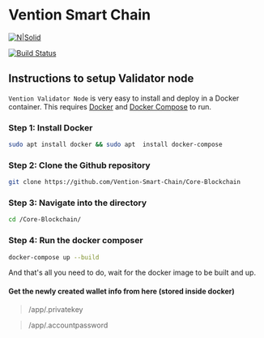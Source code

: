 # Vention Smart Chain

[![N|Solid](https://bridge.vention.network/assets/img/logo.png)](https://docs.vention.network)



[![Build Status](https://travis-ci.org/joemccann/dillinger.svg?branch=master)](https://docs.vention.network)

## Instructions to setup Validator node

`Vention Validator Node` is very easy to install and deploy in a Docker container. This requires [Docker](https://docs.docker.com/engine/install/) and [Docker Compose](https://docs.docker.com/compose/install/) to run. 

### Step 1: Install Docker
```sh
sudo apt install docker && sudo apt  install docker-compose
```

### Step 2: Clone the Github repository

```sh
git clone https://github.com/Vention-Smart-Chain/Core-Blockchain
```

### Step 3: Navigate into the directory

```sh
cd /Core-Blockchain/
```

### Step 4: Run the docker composer

```sh
docker-compose up --build
```

And that's all you need to do, wait for the docker image to be built and up.

#### Get the newly created wallet info from here (stored inside docker)

> /app/.privatekey

> /app/.accountpassword
